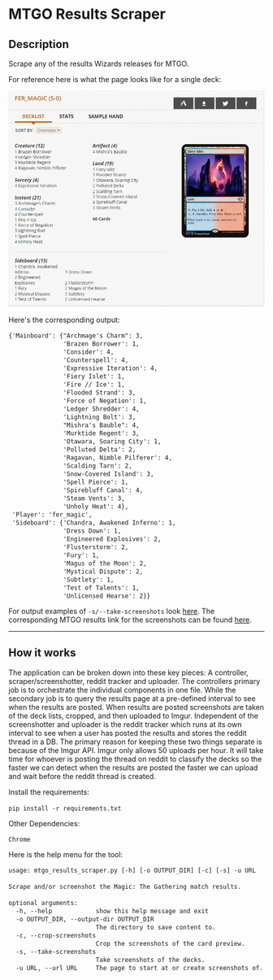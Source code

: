 # MTGO Results Scraper

## Description
Scrape any of the results Wizards releases for MTGO.

For reference here is what the page looks like for a single deck:

![Screenshot](screenshot.PNG)

Here's the corresponding output:

```
{'Mainboard': {"Archmage's Charm": 3,
               'Brazen Borrower': 1,
               'Consider': 4,
               'Counterspell': 4,
               'Expressive Iteration': 4,
               'Fiery Islet': 1,
               'Fire // Ice': 1,
               'Flooded Strand': 3,
               'Force of Negation': 1,
               'Ledger Shredder': 4,
               'Lightning Bolt': 3,
               "Mishra's Bauble": 4,
               'Murktide Regent': 3,
               'Otawara, Soaring City': 1,
               'Polluted Delta': 2,
               'Ragavan, Nimble Pilferer': 4,
               'Scalding Tarn': 2,
               'Snow-Covered Island': 3,
               'Spell Pierce': 1,
               'Spirebluff Canal': 4,
               'Steam Vents': 3,
               'Unholy Heat': 4},
 'Player': 'fer_magic',
 'Sideboard': {'Chandra, Awakened Inferno': 1,
               'Dress Down': 1,
               'Engineered Explosives': 2,
               'Flusterstorm': 2,
               'Fury': 1,
               'Magus of the Moon': 2,
               'Mystical Dispute': 2,
               'Subtlety': 1,
               'Test of Talents': 1,
               'Unlicensed Hearse': 2}}
```

For output examples of `-s/--take-screenshots` look [here](examples/take-screenshots). The corresponding MTGO results link for the screenshots can be found [here](https://magic.wizards.com/en/articles/archive/mtgo-standings/pioneer-league-2022-06-02).

---
## How it works

The application can be broken down into these key pieces: A controller, scraper/screenshotter, reddit tracker and uploader. The controllers primary job is to orchestrate the individual components in one file. While the secondary job is to query the results page at a pre-defined interval to see when the results are posted. When results are posted screenshots are taken of the deck lists, cropped, and then uploaded to Imgur. Independent of the screenshotter and uploader is the reddit tracker which runs at its own interval to see when a user has posted the results and stores the reddit thread in a DB. The primary reason for keeping these two things separate is because of the Imgur API. Imgur only allows 50 uploads per hour. It will take time for whoever is posting the thread on reddit to classify the decks so the faster we can detect when the results are posted the faster we can upload and wait before the reddit thread is created.

Install the requirements:

`pip install -r requirements.txt`

Other Dependencies:

```
Chrome
```

Here is the help menu for the tool:

```
usage: mtgo_results_scraper.py [-h] [-o OUTPUT_DIR] [-c] [-s] -u URL

Scrape and/or screenshot the Magic: The Gathering match results.

optional arguments:
  -h, --help            show this help message and exit
  -o OUTPUT_DIR, --output-dir OUTPUT_DIR
                        The directory to save content to.
  -c, --crop-screenshots
                        Crop the screenshots of the card preview.
  -s, --take-screenshots
                        Take screenshots of the decks.
  -u URL, --url URL     The page to start at or create screenshots of.
  ```